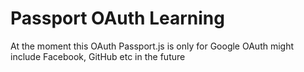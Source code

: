 # Passport OAuth Learning

At the moment this OAuth Passport.js is only for Google OAuth might include Facebook, GitHub etc in the future
